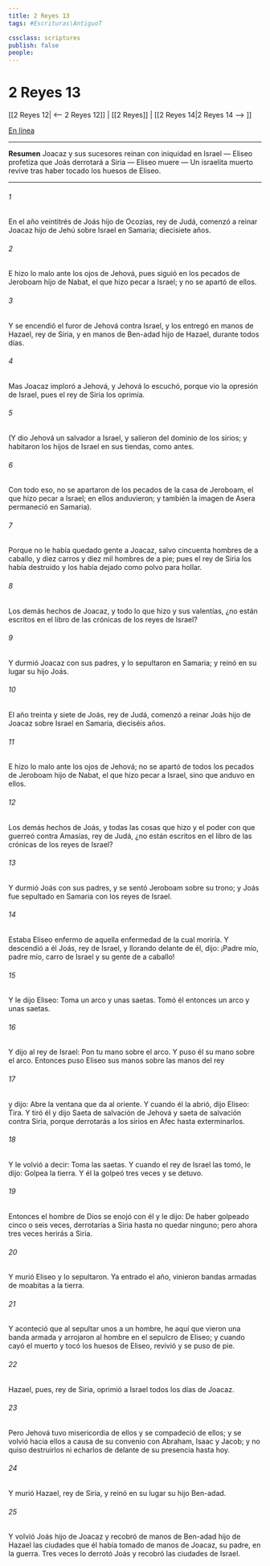 ```yaml
---
title: 2 Reyes 13
tags: #Escrituras\AntiguoT

cssclass: scriptures
publish: false
people:
---
```


# 2 Reyes 13
[[2 Reyes 12| <-- 2 Reyes 12]] | [[2 Reyes]] | [[2 Reyes 14|2 Reyes 14 --> ]]

[En línea](https://churchofjesuschrist.org/study/scriptures/ot/2-kgs/13?lang=spa)

---
__Resumen__
Joacaz y sus sucesores reinan con iniquidad en Israel — Eliseo profetiza que Joás derrotará a Siria — Eliseo muere — Un israelita muerto revive tras haber tocado los huesos de Eliseo.

---
###### 1 
En el año veintitrés de Joás hijo de Ocozías, rey de Judá, comenzó a reinar Joacaz hijo de Jehú sobre Israel en Samaria;  diecisiete años.

###### 2 
E hizo lo malo ante los ojos de Jehová, pues siguió en los pecados de Jeroboam hijo de Nabat, el que hizo pecar a Israel; y no se apartó de ellos.

###### 3 
Y se encendió el furor de Jehová contra Israel, y los entregó en manos de Hazael, rey de Siria, y en manos de Ben-adad hijo de Hazael, durante todos  días.

###### 4 
Mas Joacaz imploró a Jehová, y Jehová lo escuchó, porque vio la opresión de Israel, pues el rey de Siria los oprimía.

###### 5 
(Y dio Jehová un salvador a Israel, y salieron del dominio de los sirios; y habitaron los hijos de Israel en sus tiendas, como antes.

###### 6 
Con todo eso, no se apartaron de los pecados de la casa de Jeroboam, el que hizo pecar a Israel; en ellos anduvieron; y también la imagen de Asera permaneció en Samaria).

###### 7 
Porque no le había quedado gente a Joacaz, salvo cincuenta hombres de a caballo, y diez carros y diez mil hombres de a pie; pues el rey de Siria los había destruido y los había dejado como polvo para hollar.

###### 8 
Los demás hechos de Joacaz, y todo lo que hizo y sus valentías, ¿no están escritos en el libro de las crónicas de los reyes de Israel?

###### 9 
Y durmió Joacaz con sus padres, y lo sepultaron en Samaria; y reinó en su lugar su hijo Joás.

###### 10 
El año treinta y siete de Joás, rey de Judá, comenzó a reinar Joás hijo de Joacaz sobre Israel en Samaria,  dieciséis años.

###### 11 
E hizo lo malo ante los ojos de Jehová; no se apartó de todos los pecados de Jeroboam hijo de Nabat, el que hizo pecar a Israel, sino que anduvo en ellos.

###### 12 
Los demás hechos de Joás, y todas las cosas que hizo y el poder con que guerreó contra Amasías, rey de Judá, ¿no están escritos en el libro de las crónicas de los reyes de Israel?

###### 13 
Y durmió Joás con sus padres, y se sentó Jeroboam sobre su trono; y Joás fue sepultado en Samaria con los reyes de Israel.

###### 14 
Estaba Eliseo enfermo de aquella enfermedad de la cual moriría. Y descendió a él Joás, rey de Israel, y llorando delante de él, dijo: ¡Padre mío, padre mío, carro de Israel y su gente de a caballo!

###### 15 
Y le dijo Eliseo: Toma un arco y unas saetas. Tomó él entonces un arco y unas saetas.

###### 16 
Y dijo  al rey de Israel: Pon tu mano sobre el arco. Y puso él su mano sobre el arco. Entonces puso Eliseo sus manos sobre las manos del rey

###### 17 
y dijo: Abre la ventana que da al oriente. Y cuando él la abrió, dijo Eliseo: Tira. Y tiró él y dijo  Saeta de salvación de Jehová y saeta de salvación contra Siria, porque derrotarás a los sirios en Afec hasta exterminarlos.

###### 18 
Y le volvió a decir: Toma las saetas. Y cuando el rey de Israel las tomó, le dijo: Golpea la tierra. Y él la golpeó tres veces y se detuvo.

###### 19 
Entonces el hombre de Dios se enojó con él y le dijo: De haber golpeado cinco o seis veces, derrotarías a Siria hasta no quedar ninguno; pero ahora tres veces herirás a Siria.

###### 20 
Y murió Eliseo y lo sepultaron. Ya entrado el año, vinieron bandas armadas de moabitas a la tierra.

###### 21 
Y aconteció que al sepultar unos a un hombre, he aquí que vieron una banda armada y arrojaron al hombre en el sepulcro de Eliseo; y cuando cayó el muerto y tocó los huesos de Eliseo, revivió y se puso de pie.

###### 22 
Hazael, pues, rey de Siria, oprimió a Israel todos los días de Joacaz.

###### 23 
Pero Jehová tuvo misericordia de ellos y se compadeció de ellos; y se volvió hacia ellos a causa de su convenio con Abraham, Isaac y Jacob; y no quiso destruirlos ni echarlos de delante de su presencia hasta hoy.

###### 24 
Y murió Hazael, rey de Siria, y reinó en su lugar su hijo Ben-adad.

###### 25 
Y volvió Joás hijo de Joacaz y recobró de manos de Ben-adad hijo de Hazael las ciudades que él había tomado de manos de Joacaz, su padre, en la guerra. Tres veces lo derrotó Joás y recobró las ciudades de Israel.

